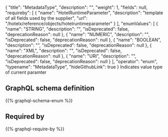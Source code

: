 {
  "title": "MetadataType",
  "description": "",
  "weight": 1,
  "fields": null,
  "requireby": [
    {
      "name": "HotelRuntimeParameter",
      "description": "template of all fields used by the supplier",
      "url": "/hotelx/reference/objects/hotelruntimeparameter"
    }
  ],
  "enumValues": [
    {
      "name": "STRING",
      "description": "",
      "isDeprecated": false,
      "deprecationReason": null
    },
    {
      "name": "NUMERIC",
      "description": "",
      "isDeprecated": false,
      "deprecationReason": null
    },
    {
      "name": "BOOLEAN",
      "description": "",
      "isDeprecated": false,
      "deprecationReason": null
    },
    {
      "name": "XML",
      "description": "",
      "isDeprecated": false,
      "deprecationReason": null
    },
    {
      "name": "URI",
      "description": "",
      "isDeprecated": false,
      "deprecationReason": null
    }
  ],
  "operator": "enum",
  "typename": "MetadataType",
  "hideGithubLink": true
}
Indicates value type of current paramter
## GraphQL schema definition

{{% graphql-schema-enum %}}

## Required by

{{% graphql-require-by %}}
